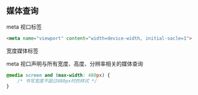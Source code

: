 ## 媒体查询



meta 视口标签

```html
<meta name="viewport" content="width=device-width, initial-sacle=1">
```

宽度媒体标签

meta 视口声明与所有宽度、高度、分辨率相关的媒体查询

```css
@media screen and (max-width: 480px) {
    /* 书写宽度不超过480px时的样式 */
}
```



